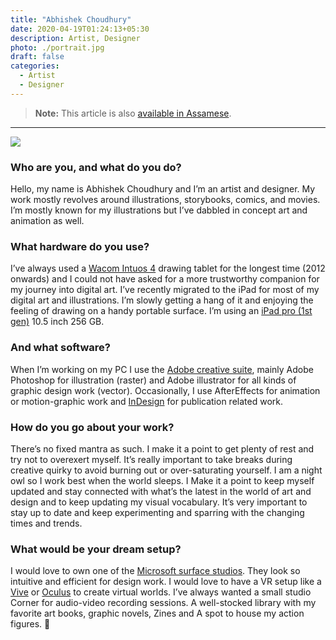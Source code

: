 ```yaml
---
title: "Abhishek Choudhury"
date: 2020-04-19T01:24:13+05:30
description: Artist, Designer
photo: ./portrait.jpg
draft: false
categories:
  - Artist
  - Designer
---
```


> **Note:** This article is also [available in Assamese](/interviews/1/abhishek-choudhury/).

---

![](/interviews/1/portrait.jpg)

### Who are you, and what do you do?

Hello, my name is Abhishek Choudhury and I’m an artist and designer. My work mostly revolves around illustrations, storybooks, comics, and movies. I’m mostly known for my illustrations but I’ve dabbled in concept art and animation as well.

### What hardware do you use?

I’ve always used a [Wacom Intuos 4](https://en.wikipedia.org/wiki/Wacom#Intuos) drawing tablet for the longest time (2012 onwards) and I could not have asked for a more trustworthy companion for my journey into digital art. I’ve recently migrated to the iPad for most of my digital art and illustrations. I’m slowly getting a hang of it and enjoying the feeling of drawing on a handy portable surface. I’m using an [iPad pro (1st gen)](https://en.wikipedia.org/wiki/IPad_Pro#First_generation) 10.5 inch 256 GB.

### And what software?

When I’m working on my PC I use the [Adobe creative suite](https://www.adobe.com/creativecloud.html), mainly Adobe Photoshop for illustration (raster) and Adobe illustrator for all kinds of graphic design work (vector). Occasionally, I use AfterEffects for animation or motion-graphic work and [InDesign](https://en.wikipedia.org/wiki/Adobe_InDesign) for publication related work.

### How do you go about your work?

There’s no fixed mantra as such. I make it a point to get plenty of rest and try not to overexert myself. It’s really important to take breaks during creative quirky to avoid burning out or over-saturating yourself. I am a night owl so I work best when the world sleeps. I Make it a point to keep myself updated and stay connected with what’s the latest in the world of art and design and to keep updating my visual vocabulary. It’s very important to stay up to date and keep experimenting and sparring with the changing times and trends.

### What would be your dream setup?

I would love to own one of the [Microsoft surface studios](https://en.wikipedia.org/wiki/Surface_Studio). They look so intuitive and efficient for design work. I would love to have a VR setup like a [Vive](https://en.wikipedia.org/wiki/HTC_Vive) or [Oculus](https://en.wikipedia.org/wiki/Oculus_VR) to create virtual worlds. I’ve always wanted a small studio Corner for audio-video recording sessions. A well-stocked library with my favorite art books, graphic novels, Zines and A spot to house my action figures. 🏃
